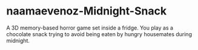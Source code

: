 # naamaevenoz-Midnight-Snack
A 3D memory-based horror game set inside a fridge. You play as a chocolate snack trying to avoid being eaten by hungry housemates during midnight.
